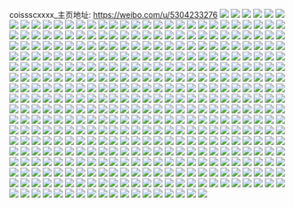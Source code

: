 coissscxxxx_主页地址: https://weibo.com/u/5304233276 
![](https://wx4.sinaimg.cn/mw2000/005MY1nCly1h7q35edc33j30u016aamq.jpg) 
![](https://wx4.sinaimg.cn/mw2000/005MY1nCly1h7q35dt0trj30u019110b.jpg) 
![](https://wx4.sinaimg.cn/mw2000/005MY1nCly1h7q35d5p8fj30u0191153.jpg) 
![](https://wx4.sinaimg.cn/mw2000/005MY1nCly1h7q35tm1uuj30u019tk2t.jpg) 
![](https://wx4.sinaimg.cn/mw2000/005MY1nCly1h7q35cneigj30u0191ag2.jpg) 
![](https://wx4.sinaimg.cn/mw2000/005MY1nCly1h7q35f3lw1j30u0191n8n.jpg) 
![](https://wx4.sinaimg.cn/mw2000/005MY1nCly1h7q38zdvjnj31900u0apw.jpg) 
![](https://wx4.sinaimg.cn/mw2000/005MY1nCly1h7q35fns7lj30u0190gz9.jpg) 
![](https://wx4.sinaimg.cn/mw2000/005MY1nCly1h7e1m4gfxtj30u01dujv8.jpg) 
![](https://wx4.sinaimg.cn/mw2000/005MY1nCly1h79ud3h0gpj30u00u0tfa.jpg) 
![](https://wx4.sinaimg.cn/mw2000/005MY1nCly1h6rc6mkpl4j30u0140gqe.jpg) 
![](https://wx4.sinaimg.cn/mw2000/005MY1nCly1h6rc6mx8gtj30u0140jw1.jpg) 
![](https://wx4.sinaimg.cn/mw2000/005MY1nCly1h5x7vqb18cj30m208swev.jpg) 
![](https://wx4.sinaimg.cn/mw2000/005MY1nCly1h5x7vqfh9gj30gx0a0749.jpg) 
![](https://wx4.sinaimg.cn/mw2000/005MY1nCly1h5jaqus70ej30uo0u0102.jpg) 
![](https://wx4.sinaimg.cn/mw2000/005MY1nCly1h4dqmluye1j30u0140wna.jpg) 
![](https://wx4.sinaimg.cn/mw2000/005MY1nCly1h4dqmmmqlkj30u014047w.jpg) 
![](https://wx4.sinaimg.cn/mw2000/005MY1nCly1h4dqmn48xdj30u01590xe.jpg) 
![](https://wx4.sinaimg.cn/mw2000/005MY1nCly1h4dqmnt30yj30u0140gus.jpg) 
![](https://wx4.sinaimg.cn/mw2000/005MY1nCly1h4dqmohk1yj30u0140qbc.jpg) 
![](https://wx4.sinaimg.cn/mw2000/005MY1nCly1h45owduu75j3340700u17.jpg) 
![](https://wx4.sinaimg.cn/mw2000/005MY1nCly1h39cn1j01bj30u00u0759.jpg) 
![](https://wx4.sinaimg.cn/mw2000/005MY1nCly1h30ubm954lj30u00qh74l.jpg) 
![](https://wx4.sinaimg.cn/mw2000/005MY1nCly1h30ubmsf0oj30ny0b6jsq.jpg) 
![](https://wx4.sinaimg.cn/mw2000/005MY1nCly1h2vf1e2xlqj30u00u0ahz.jpg) 
![](https://wx4.sinaimg.cn/mw2000/005MY1nCly1h2vf1cv9caj30u00u010j.jpg) 
![](https://wx4.sinaimg.cn/mw2000/005MY1nCly1h2vf1dgqr0j30u019bn8p.jpg) 
![](https://wx4.sinaimg.cn/mw2000/005MY1nCly1h2vf1eqxttj30u00u0gso.jpg) 
![](https://wx4.sinaimg.cn/mw2000/005MY1nCly1h2vf1fbkw4j30u00u0782.jpg) 
![](https://wx4.sinaimg.cn/mw2000/005MY1nCly1h2vf1gbovsj31400u0adp.jpg) 
![](https://wx4.sinaimg.cn/mw2000/005MY1nCly1h278odm1x7j30u0140wjl.jpg) 
![](https://wx4.sinaimg.cn/mw2000/005MY1nCly1h278od2ffjj30u0140af3.jpg) 
![](https://wx4.sinaimg.cn/mw2000/005MY1nCly1h278oc4p7wj30u012tjwn.jpg) 
![](https://wx4.sinaimg.cn/mw2000/005MY1nCly1h278ocjo6vj30u014079m.jpg) 
![](https://wx4.sinaimg.cn/mw2000/005MY1nCly1h208tfekbqj30u01t0jue.jpg) 
![](https://wx4.sinaimg.cn/mw2000/005MY1nCly1h1oppejceyj30u0140wko.jpg) 
![](https://wx4.sinaimg.cn/mw2000/005MY1nCly1h1oppf8fwoj30u0140dn1.jpg) 
![](https://wx4.sinaimg.cn/mw2000/005MY1nCly1h1opq0okbcj30u014044j.jpg) 
![](https://wx4.sinaimg.cn/mw2000/005MY1nCly1h1opscprqqj30u00u0jwb.jpg) 
![](https://wx4.sinaimg.cn/mw2000/005MY1nCly1h1opqyebghj30u0140wkq.jpg) 
![](https://wx4.sinaimg.cn/mw2000/005MY1nCly1h1oppfvsn1j30u00u0aer.jpg) 
![](https://wx4.sinaimg.cn/mw2000/005MY1nCly1h0yywkmxzmj30u00u0wg3.jpg) 
![](https://wx4.sinaimg.cn/mw2000/005MY1nCly1h0yywkajvmj30u00u0gnr.jpg) 
![](https://wx4.sinaimg.cn/mw2000/005MY1nCly1gzvyz66y4nj30u013yjxc.jpg) 
![](https://wx4.sinaimg.cn/mw2000/005MY1nCly1gzvyz830c6j30u00u0gs8.jpg) 
![](https://wx4.sinaimg.cn/mw2000/005MY1nCly1gzvyz6wcn4j30u013yafu.jpg) 
![](https://wx4.sinaimg.cn/mw2000/005MY1nCly1gzvyz7jaakj30u00u07aj.jpg) 
![](https://wx4.sinaimg.cn/mw2000/005MY1nCly1gxzlicfrbnj31sc2dse82.jpg) 
![](https://wx4.sinaimg.cn/mw2000/005MY1nCly1gxzli5sowtj32bc2bc7wj.jpg) 
![](https://wx4.sinaimg.cn/mw2000/005MY1nCly1gxzli6uqgpj32bc2bcx6p.jpg) 
![](https://wx4.sinaimg.cn/mw2000/005MY1nCly1gxzlig5cxoj31sc2dsnpd.jpg) 
![](https://wx4.sinaimg.cn/mw2000/005MY1nCly1gxzli9h9mnj31o21o2qv5.jpg) 
![](https://wx4.sinaimg.cn/mw2000/005MY1nCly1gxzli41d23j32bc2bc7wh.jpg) 
![](https://wx4.sinaimg.cn/mw2000/005MY1nCly1gxzlidkjxej316o1kw7wh.jpg) 
![](https://wx4.sinaimg.cn/mw2000/005MY1nCly1gxzli7tt3xj31402827wh.jpg) 
![](https://wx4.sinaimg.cn/mw2000/005MY1nCly1gxzlidv1ekj30u00u0ad4.jpg) 
![](https://wx4.sinaimg.cn/mw2000/005MY1nCly1gxqie84lz5j30u01o1n9p.jpg) 
![](https://wx4.sinaimg.cn/mw2000/005MY1nCly1gxqie9dmd0j30u01o14b6.jpg) 
![](https://wx4.sinaimg.cn/mw2000/005MY1nCly1gxqie6nbsaj30u01o1wq5.jpg) 
![](https://wx4.sinaimg.cn/mw2000/005MY1nCly1gxqie4e5dsj30u01o14bp.jpg) 
![](https://wx4.sinaimg.cn/mw2000/005MY1nCly1gxqie65nqpj30u0190qer.jpg) 
![](https://wx4.sinaimg.cn/mw2000/005MY1nCly1gxqie7k30kj30u00u0gpv.jpg) 
![](https://wx4.sinaimg.cn/mw2000/005MY1nCly1gxqie5if1nj30u00u0n4t.jpg) 
![](https://wx4.sinaimg.cn/mw2000/005MY1nCly1gxqie4zi0gj30u01407cw.jpg) 
![](https://wx4.sinaimg.cn/mw2000/005MY1nCly1gxqiea00j5j30u00u0wky.jpg) 
![](https://wx4.sinaimg.cn/mw2000/005MY1nCly1gxdhhxlbzoj30u00u0thn.jpg) 
![](https://wx4.sinaimg.cn/mw2000/005MY1nCly1gxdhhyw9x2j30u00u0n68.jpg) 
![](https://wx4.sinaimg.cn/mw2000/005MY1nCly1gxdhhwzbhuj30u00u0gst.jpg) 
![](https://wx4.sinaimg.cn/mw2000/005MY1nCly1gxa43q4j9cj30u00q6tam.jpg) 
![](https://wx4.sinaimg.cn/mw2000/005MY1nCly1gxa43pkeymj30u00u0dhs.jpg) 
![](https://wx4.sinaimg.cn/mw2000/005MY1nCly1gxa43s80dmj30u00u0why.jpg) 
![](https://wx4.sinaimg.cn/mw2000/005MY1nCly1gxa43t78h2j30u00u0wmg.jpg) 
![](https://wx4.sinaimg.cn/mw2000/005MY1nCly1gxa43wrnv6j30u014046g.jpg) 
![](https://wx4.sinaimg.cn/mw2000/005MY1nCly1gxa43tflu0j30wt0h1774.jpg) 
![](https://wx4.sinaimg.cn/mw2000/005MY1nCly1gxa43qm16cj30u00u0dku.jpg) 
![](https://wx4.sinaimg.cn/mw2000/005MY1nCly1gxa43qy8foj30u00u0q65.jpg) 
![](https://wx4.sinaimg.cn/mw2000/005MY1nCly1gxa43rnj61j30u00u0tjz.jpg) 
![](https://wx4.sinaimg.cn/mw2000/005MY1nCly1gwyr66xhj8j30u00u0tg6.jpg) 
![](https://wx4.sinaimg.cn/mw2000/005MY1nCly1gwyr68t8a3j30u00u0qb5.jpg) 
![](https://wx4.sinaimg.cn/mw2000/005MY1nCly1gwyr687ttaj30u00u0do0.jpg) 
![](https://wx4.sinaimg.cn/mw2000/005MY1nCly1gwyr67pnv6j30u00u07em.jpg) 
![](https://wx4.sinaimg.cn/mw2000/005MY1nCly1gwv7l5g9twj30u00u0wid.jpg) 
![](https://wx4.sinaimg.cn/mw2000/005MY1nCly1gwv7l75yrkj30u00u0wmq.jpg) 
![](https://wx4.sinaimg.cn/mw2000/005MY1nCly1gwv7l6jxkcj30u00u0gro.jpg) 
![](https://wx4.sinaimg.cn/mw2000/005MY1nCly1gwv7l2i29pj31400u0qam.jpg) 
![](https://wx4.sinaimg.cn/mw2000/005MY1nCly1gwv7l7uk5yj30u00u0agp.jpg) 
![](https://wx4.sinaimg.cn/mw2000/005MY1nCly1gwv7l3r372j31400u0k0e.jpg) 
![](https://wx4.sinaimg.cn/mw2000/005MY1nCly1gwv7l5yyz4j30u00u0n02.jpg) 
![](https://wx4.sinaimg.cn/mw2000/005MY1nCly1gwv7l8v59bj30u00u0acq.jpg) 
![](https://wx4.sinaimg.cn/mw2000/005MY1nCly1gwv7l4i7ibj30u00u0n0j.jpg) 
![](https://wx4.sinaimg.cn/mw2000/005MY1nCly1gwdraumy0dj30u00u0450.jpg) 
![](https://wx4.sinaimg.cn/mw2000/005MY1nCly1gwdraszhngj30qo0qogp6.jpg) 
![](https://wx4.sinaimg.cn/mw2000/005MY1nCly1gwdravcbtkj31400u0n3q.jpg) 
![](https://wx4.sinaimg.cn/mw2000/005MY1nCly1gwdratw6taj30u00u045a.jpg) 
![](https://wx4.sinaimg.cn/mw2000/005MY1nCly1gw9bbhq5iij31400u044y.jpg) 
![](https://wx4.sinaimg.cn/mw2000/005MY1nCly1gw9bbg1e9yj31400u0gvh.jpg) 
![](https://wx4.sinaimg.cn/mw2000/005MY1nCly1gw9bbh04pwj31400u07ay.jpg) 
![](https://wx4.sinaimg.cn/mw2000/005MY1nCly1gw9bf5nps9j31400u0tf9.jpg) 
![](https://wx4.sinaimg.cn/mw2000/005MY1nCly1gw9bbjrag8j30zk0nown6.jpg) 
![](https://wx4.sinaimg.cn/mw2000/005MY1nCly1gw9bf4qbdaj31400u0gql.jpg) 
![](https://wx4.sinaimg.cn/mw2000/005MY1nCly1gw9bnsofr2j31400u07b4.jpg) 
![](https://wx4.sinaimg.cn/mw2000/005MY1nCly1gw9bds0dpsj30u00u045m.jpg) 
![](https://wx4.sinaimg.cn/mw2000/005MY1nCly1gw9bbghsgij31400u00xp.jpg) 
![](https://wx4.sinaimg.cn/mw2000/005MY1nCly1gvzbxajpsoj30u00dj0tt.jpg) 
![](https://wx4.sinaimg.cn/mw2000/005MY1nCly1gvwh38gv57j30u00q0wf7.jpg) 
![](https://wx4.sinaimg.cn/mw2000/005MY1nCly1gvqfqquriij60u00u0gro02.jpg) 
![](https://wx4.sinaimg.cn/mw2000/005MY1nCly1gvqfqq4bh5j61400u0afg02.jpg) 
![](https://wx4.sinaimg.cn/mw2000/005MY1nCly1gvqfq9iyn5j60u00u043c02.jpg) 
![](https://wx4.sinaimg.cn/mw2000/005MY1nCly1gvqfqrjskdj60u00u0n3q02.jpg) 
![](https://wx4.sinaimg.cn/mw2000/005MY1nCly1gvf7yi75czj60u00u0al502.jpg) 
![](https://wx4.sinaimg.cn/mw2000/005MY1nCly1gvf7yeysqjj60u01o1aq302.jpg) 
![](https://wx4.sinaimg.cn/mw2000/005MY1nCly1gvf7yg3zsfj30u00u0qao.jpg) 
![](https://wx4.sinaimg.cn/mw2000/005MY1nCly1gvf7zpigrxj60u01407c302.jpg) 
![](https://wx4.sinaimg.cn/mw2000/005MY1nCly1gvf7zo00qyj30u0140tgt.jpg) 
![](https://wx4.sinaimg.cn/mw2000/005MY1nCly1gvf81dwwgij60u00u0dmf02.jpg) 
![](https://wx4.sinaimg.cn/mw2000/005MY1nCly1gvblfx9ov6j60s30mg3z702.jpg) 
![](https://wx4.sinaimg.cn/mw2000/005MY1nCly1gv5xxm8y0tj60u00u0gs202.jpg) 
![](https://wx4.sinaimg.cn/mw2000/005MY1nCly1gv5xxlhxvij61400u0qdu02.jpg) 
![](https://wx4.sinaimg.cn/mw2000/005MY1nCly1gv5xxlu47ej60u00u043o02.jpg) 
![](https://wx4.sinaimg.cn/mw2000/005MY1nCly1gv5xxowc1zj60u01o1dqb02.jpg) 
![](https://wx4.sinaimg.cn/mw2000/005MY1nCly1gv5xxqbtdzj30u00u0jva.jpg) 
![](https://wx4.sinaimg.cn/mw2000/005MY1nCly1gv5xxn45lgj30u01o0aow.jpg) 
![](https://wx4.sinaimg.cn/mw2000/005MY1nCly1gv5xxrrwafj60u00u042u02.jpg) 
![](https://wx4.sinaimg.cn/mw2000/005MY1nCly1gv5xxr1sdaj60u00u0jum02.jpg) 
![](https://wx4.sinaimg.cn/mw2000/005MY1nCly1gv5y0npbfwj60v00u00zh02.jpg) 
![](https://wx4.sinaimg.cn/mw2000/005MY1nCly1guu27p2yndj60u00u0thd02.jpg) 
![](https://wx4.sinaimg.cn/mw2000/005MY1nCly1guu27r7j6bj60u00u0dh502.jpg) 
![](https://wx4.sinaimg.cn/mw2000/005MY1nCly1guu27nfliej60u00u0n1102.jpg) 
![](https://wx4.sinaimg.cn/mw2000/005MY1nCly1guu27q33jej60u00u0jul02.jpg) 
![](https://wx4.sinaimg.cn/mw2000/005MY1nCly1guu27pjsyfj60u0190gs302.jpg) 
![](https://wx4.sinaimg.cn/mw2000/005MY1nCly1guu2dtyrn8j60u00u0jxd02.jpg) 
![](https://wx4.sinaimg.cn/mw2000/005MY1nCly1guu27o3razj60u00u00x202.jpg) 
![](https://wx4.sinaimg.cn/mw2000/005MY1nCly1guu27okwbrj60u00u0dse02.jpg) 
![](https://wx4.sinaimg.cn/mw2000/005MY1nCly1guu27rwi77j60u00u044302.jpg) 
![](https://wx4.sinaimg.cn/mw2000/005MY1nCly1gsaww3dg5xj30u00u044i.jpg) 
![](https://wx4.sinaimg.cn/mw2000/005MY1nCly1gsaww5hf3nj30u00u0ae0.jpg) 
![](https://wx4.sinaimg.cn/mw2000/005MY1nCly1gs2f0c5j31j30u00u0tc3.jpg) 
![](https://wx4.sinaimg.cn/mw2000/005MY1nCly1gs2f0b18ufj30u00u0462.jpg) 
![](https://wx4.sinaimg.cn/mw2000/005MY1nCly1gs2f0d6da8j30u00u0jut.jpg) 
![](https://wx4.sinaimg.cn/mw2000/005MY1nCly1gs2f1innnrj30u00u0456.jpg) 
![](https://wx4.sinaimg.cn/mw2000/005MY1nCly1gs2f0fj1shj30u00u045t.jpg) 
![](https://wx4.sinaimg.cn/mw2000/005MY1nCly1gs2f0eh2eej30u00u0dnc.jpg) 
![](https://wx4.sinaimg.cn/mw2000/005MY1nCly1gs2f09s0mlj30u00u0mzw.jpg) 
![](https://wx4.sinaimg.cn/mw2000/005MY1nCly1gs2f1kpkfvj30u00u0k0p.jpg) 
![](https://wx4.sinaimg.cn/mw2000/005MY1nCly1gs2f1jfdb1j30u00u0ad2.jpg) 
![](https://wx4.sinaimg.cn/mw2000/005MY1nCly1grqz313b9wj30k00qowg3.jpg) 
![](https://wx4.sinaimg.cn/mw2000/005MY1nCly1grqz31no49j30qo0k0gno.jpg) 
![](https://wx4.sinaimg.cn/mw2000/005MY1nCly1grqz324f9jj30qo0k0jsk.jpg) 
![](https://wx4.sinaimg.cn/mw2000/005MY1nCly1grqz32nkd8j30qo0k0tas.jpg) 
![](https://wx4.sinaimg.cn/mw2000/005MY1nCly1grqz335s15j30qy0u0whx.jpg) 
![](https://wx4.sinaimg.cn/mw2000/005MY1nCly1grqz33smlgj318y0u0h0n.jpg) 
![](https://wx4.sinaimg.cn/mw2000/005MY1nCly1grqz34cwi3j30k00qo40b.jpg) 
![](https://wx4.sinaimg.cn/mw2000/005MY1nCly1grqz353hkej31400u011r.jpg) 
![](https://wx4.sinaimg.cn/mw2000/005MY1nCly1grqz368dblj31hc0py7a2.jpg) 
![](https://wx4.sinaimg.cn/mw2000/005MY1nCly1grou53lcncj30u00u01kx.jpg) 
![](https://wx4.sinaimg.cn/mw2000/005MY1nCly1grou54nej1j30u00u0qlk.jpg) 
![](https://wx4.sinaimg.cn/mw2000/005MY1nCly1grou577p86j30u00u0axf.jpg) 
![](https://wx4.sinaimg.cn/mw2000/005MY1nCly1grou5920yuj30u00u0e59.jpg) 
![](https://wx4.sinaimg.cn/mw2000/005MY1nCly1grou5ao3l1j30u00u01kx.jpg) 
![](https://wx4.sinaimg.cn/mw2000/005MY1nCly1grou5cvripj30u00u01kx.jpg) 
![](https://wx4.sinaimg.cn/mw2000/005MY1nCly1grj9k5tnxyj30u00u0461.jpg) 
![](https://wx4.sinaimg.cn/mw2000/005MY1nCly1grj9k72qbrj30u0140dlz.jpg) 
![](https://wx4.sinaimg.cn/mw2000/005MY1nCly1grj9k6gooaj30u00u0jyi.jpg) 
![](https://wx4.sinaimg.cn/mw2000/005MY1nCly1grj9k8rdk7j30u00u0dla.jpg) 
![](https://wx4.sinaimg.cn/mw2000/005MY1nCly1grj9k96yi4j30u00u0whr.jpg) 
![](https://wx4.sinaimg.cn/mw2000/005MY1nCly1grj9k7nycmj30u00u0q7g.jpg) 
![](https://wx4.sinaimg.cn/mw2000/005MY1nCly1grj9k8504uj30u00u0q7a.jpg) 
![](https://wx4.sinaimg.cn/mw2000/005MY1nCly1grj9kagvmmj30u00u0q61.jpg) 
![](https://wx4.sinaimg.cn/mw2000/005MY1nCly1grj9k54kz4j30u00u0aca.jpg) 
![](https://wx4.sinaimg.cn/mw2000/005MY1nCly1grj9ka0oy1j30u00u0q7r.jpg) 
![](https://wx4.sinaimg.cn/mw2000/005MY1nCly1grj9k9hhvrj30u00u076v.jpg) 
![](https://wx4.sinaimg.cn/mw2000/005MY1nCly1grj9kjx3j8j30u00u00vf.jpg) 
![](https://wx4.sinaimg.cn/mw2000/005MY1nCly1gr8wconjp3j30u00u07wh.jpg) 
![](https://wx4.sinaimg.cn/mw2000/005MY1nCly1gqzklq5o0oj30pk0cbgn2.jpg) 
![](https://wx4.sinaimg.cn/mw2000/005MY1nCly1gqzklqsu5vj30u00u0atc.jpg) 
![](https://wx4.sinaimg.cn/mw2000/005MY1nCly1gqvrm7uhaqj30u00u01kx.jpg) 
![](https://wx4.sinaimg.cn/mw2000/005MY1nCly1gqvrm8doi6j30u00u0qbb.jpg) 
![](https://wx4.sinaimg.cn/mw2000/005MY1nCly1gqvrm935c6j30u00u01ih.jpg) 
![](https://wx4.sinaimg.cn/mw2000/005MY1nCly1gqkpgtg9ksj30u00u04ja.jpg) 
![](https://wx4.sinaimg.cn/mw2000/005MY1nCly1gqkpgvcu4lj30u00u04qp.jpg) 
![](https://wx4.sinaimg.cn/mw2000/005MY1nCly1gpiikt4wj9j30tu0e0wf4.jpg) 
![](https://wx4.sinaimg.cn/mw2000/005MY1nCly1gpaga04eb8j30ff0fft90.jpg) 
![](https://wx4.sinaimg.cn/mw2000/005MY1nCly1goytkobnv1j30u00ggjsj.jpg) 
![](https://wx4.sinaimg.cn/mw2000/005MY1nCly1goytkpmiu4j30u00u0k3d.jpg) 
![](https://wx4.sinaimg.cn/mw2000/005MY1nCly1goytkqnycqj30u00u0jxz.jpg) 
![](https://wx4.sinaimg.cn/mw2000/005MY1nCly1goytkrhaozj30u0140ar8.jpg) 
![](https://wx4.sinaimg.cn/mw2000/005MY1nCly1goytks202nj30u00u3drn.jpg) 
![](https://wx4.sinaimg.cn/mw2000/005MY1nCly1goytkt0ut6j30u0140tml.jpg) 
![](https://wx4.sinaimg.cn/mw2000/005MY1nCly1goytktuyxoj30u00u0k3y.jpg) 
![](https://wx4.sinaimg.cn/mw2000/005MY1nCly1goytkuf3pkj30u00u0qjr.jpg) 
![](https://wx4.sinaimg.cn/mw2000/005MY1nCly1goytkuxgnbj30tz0gqgmi.jpg) 
![](https://wx4.sinaimg.cn/mw2000/005MY1nCly1gooaghcprrj30u00u0aqn.jpg) 
![](https://wx4.sinaimg.cn/mw2000/005MY1nCly1gooaghtficj30u014o3za.jpg) 
![](https://wx4.sinaimg.cn/mw2000/005MY1nCly1gooagiamlbj30u00tzjx1.jpg) 
![](https://wx4.sinaimg.cn/mw2000/005MY1nCly1gooagj7wkdj30u00u0npd.jpg) 
![](https://wx4.sinaimg.cn/mw2000/005MY1nCly1gooagjr4iqj31hc0u0jvz.jpg) 
![](https://wx4.sinaimg.cn/mw2000/005MY1nCly1gooagkcv8aj30u00u0k7a.jpg) 
![](https://wx4.sinaimg.cn/mw2000/005MY1nCly1gooagky8kwj30tz0tztdj.jpg) 
![](https://wx4.sinaimg.cn/mw2000/005MY1nCly1gooaglg8asj30u01hc0z5.jpg) 
![](https://wx4.sinaimg.cn/mw2000/005MY1nCly1gooagm115dj30tz0tzae0.jpg) 
![](https://wx4.sinaimg.cn/mw2000/005MY1nCly1gomz8mp6nsj30tz1ingol.jpg) 
![](https://wx4.sinaimg.cn/mw2000/005MY1nCgy1gojw55415aj30u0140wkr.jpg) 
![](https://wx4.sinaimg.cn/mw2000/005MY1nCgy1gojw56444dj30u0140dns.jpg) 
![](https://wx4.sinaimg.cn/mw2000/005MY1nCgy1gojw56t8g6j31400u0adq.jpg) 
![](https://wx4.sinaimg.cn/mw2000/005MY1nCgy1gojw57yzlaj30u013zdlp.jpg) 
![](https://wx4.sinaimg.cn/mw2000/005MY1nCgy1gojw5cbpz5j30u00u07d0.jpg) 
![](https://wx4.sinaimg.cn/mw2000/005MY1nCgy1gokaz3jnj1j30u00u04oi.jpg) 
![](https://wx4.sinaimg.cn/mw2000/005MY1nCly1goe17a4kqtj30u00u0tkh.jpg) 
![](https://wx4.sinaimg.cn/mw2000/005MY1nCly1goe17asyvsj30u00u0agn.jpg) 
![](https://wx4.sinaimg.cn/mw2000/005MY1nCly1goe17bm6eij30u00u07og.jpg) 
![](https://wx4.sinaimg.cn/mw2000/005MY1nCly1go6x994m18j30l21cw43p.jpg) 
![](https://wx4.sinaimg.cn/mw2000/005MY1nCly1go5rti48rdj30u00u07wh.jpg) 
![](https://wx4.sinaimg.cn/mw2000/005MY1nCly1go5rtimy05j30u00u078g.jpg) 
![](https://wx4.sinaimg.cn/mw2000/005MY1nCly1go5rtjlquwj30u00u0b29.jpg) 
![](https://wx4.sinaimg.cn/mw2000/005MY1nCly1go5rtk8owqj30u00u0hcr.jpg) 
![](https://wx4.sinaimg.cn/mw2000/005MY1nCly1go5rtl8hpej30u00u0npd.jpg) 
![](https://wx4.sinaimg.cn/mw2000/005MY1nCly1go5rtm6qsoj30u00u0hal.jpg) 
![](https://wx4.sinaimg.cn/mw2000/005MY1nCly1go5rto1pp3j30u00u0npe.jpg) 
![](https://wx4.sinaimg.cn/mw2000/005MY1nCly1go5rtol7qmj30u0116td4.jpg) 
![](https://wx4.sinaimg.cn/mw2000/005MY1nCly1go5rtp8fjbj30u00u01g3.jpg) 
![](https://wx4.sinaimg.cn/mw2000/005MY1nCly1gmurm4mglwj31uo0u04pn.jpg) 
![](https://wx4.sinaimg.cn/mw2000/005MY1nCly1gmurm689rmj31uo0u07td.jpg) 
![](https://wx4.sinaimg.cn/mw2000/005MY1nCly1gmpxcean21j30wx0u04qq.jpg) 
![](https://wx4.sinaimg.cn/mw2000/005MY1nCly1gmpxcrlr3cj30u01407wo.jpg) 
![](https://wx4.sinaimg.cn/mw2000/005MY1nCly1gmpxdefuj1j30u01404qu.jpg) 
![](https://wx4.sinaimg.cn/mw2000/005MY1nCly1gmpxdpkhkqj30u00u0kjq.jpg) 
![](https://wx4.sinaimg.cn/mw2000/005MY1nCly1gmpxeb679ej30u0140hdu.jpg) 
![](https://wx4.sinaimg.cn/mw2000/005MY1nCly1gmpxeetwhbj31400u0u0y.jpg) 
![](https://wx4.sinaimg.cn/mw2000/005MY1nCly1gmpxejvyu7j30u0140e82.jpg) 
![](https://wx4.sinaimg.cn/mw2000/005MY1nCly1gmpxert7q6j30u01404qw.jpg) 
![](https://wx4.sinaimg.cn/mw2000/005MY1nCly1gmpxexnibbj31400u0e83.jpg) 
![](https://wx4.sinaimg.cn/mw2000/005MY1nCly1gm6b7de9rbj30u01401kx.jpg) 
![](https://wx4.sinaimg.cn/mw2000/005MY1nCly1gm6b7hlva2j30u01401kx.jpg) 
![](https://wx4.sinaimg.cn/mw2000/005MY1nCly1gm6b7ishm8j30u0140x62.jpg) 
![](https://wx4.sinaimg.cn/mw2000/005MY1nCly1glzd2gdjj3j30u00u0e0o.jpg) 
![](https://wx4.sinaimg.cn/mw2000/005MY1nCly1glzd2et992j30u01hcagd.jpg) 
![](https://wx4.sinaimg.cn/mw2000/005MY1nCly1glzd2dehevj30u00u0at2.jpg) 
![](https://wx4.sinaimg.cn/mw2000/005MY1nCly1glzd30fctij30u00u04jn.jpg) 
![](https://wx4.sinaimg.cn/mw2000/005MY1nCly1glwrkk6zduj30u00u04q1.jpg) 
![](https://wx4.sinaimg.cn/mw2000/005MY1nCly1glwrkldu8lj30u00u0gvj.jpg) 
![](https://wx4.sinaimg.cn/mw2000/005MY1nCly1glwrkm36p4j30u00u07sr.jpg) 
![](https://wx4.sinaimg.cn/mw2000/005MY1nCly1glqtwov5bzg308c08cwfp.jpg) 
![](https://wx4.sinaimg.cn/mw2000/005MY1nCly1gld16uaop0j30u0140wle.jpg) 
![](https://wx4.sinaimg.cn/mw2000/005MY1nCly1gld16v1dcxj30u00u07vh.jpg) 
![](https://wx4.sinaimg.cn/mw2000/005MY1nCly1gld16vs3xsj30u0140h0q.jpg) 
![](https://wx4.sinaimg.cn/mw2000/005MY1nCly1gkekgynsm1j31400u0agm.jpg) 
![](https://wx4.sinaimg.cn/mw2000/005MY1nCly1gkekgz9u41j30u00u0432.jpg) 
![](https://wx4.sinaimg.cn/mw2000/005MY1nCly1gkekh03jxsj31400u0myn.jpg) 
![](https://wx4.sinaimg.cn/mw2000/005MY1nCly1gkcdhalbzjj30u05o17wp.jpg) 
![](https://wx4.sinaimg.cn/mw2000/005MY1nCly1gkcdhf6jhfj30u05k81l5.jpg) 
![](https://wx4.sinaimg.cn/mw2000/005MY1nCly1gkcdhk8q86j30u05u9x6v.jpg) 
![](https://wx4.sinaimg.cn/mw2000/005MY1nCly1gkcdhq54jaj30u07ibnpl.jpg) 
![](https://wx4.sinaimg.cn/mw2000/005MY1nCly1gkcdhrb6lwj30u00u0np8.jpg) 
![](https://wx4.sinaimg.cn/mw2000/005MY1nCly1gkcdhvdff8j30u05a7u12.jpg) 
![](https://wx4.sinaimg.cn/mw2000/005MY1nCly1ginqrsvlnxj30u00u0wu7.jpg) 
![](https://wx4.sinaimg.cn/mw2000/005MY1nCly1ginqrtik61j30u0140qc4.jpg) 
![](https://wx4.sinaimg.cn/mw2000/005MY1nCly1ginqru2mqwj30u00u0795.jpg) 
![](https://wx4.sinaimg.cn/mw2000/005MY1nCly1ginqruowpcj30u00u0awa.jpg) 
![](https://wx4.sinaimg.cn/mw2000/005MY1nCly1ginqrvq8toj30u00u01kx.jpg) 
![](https://wx4.sinaimg.cn/mw2000/005MY1nCly1ginqrwlscsj30u00u0agf.jpg) 
![](https://wx4.sinaimg.cn/mw2000/005MY1nCly1ginqrxbcvbj30u00u0khn.jpg) 
![](https://wx4.sinaimg.cn/mw2000/005MY1nCly1ginqry7v5ij30u00u07df.jpg) 
![](https://wx4.sinaimg.cn/mw2000/005MY1nCly1ginqs0f3mtj30u00u0e7q.jpg) 
![](https://wx4.sinaimg.cn/mw2000/005MY1nCly1ginqs10vcyj30u00u0duc.jpg) 
![](https://wx4.sinaimg.cn/mw2000/005MY1nCly1ginqs1ntboj31400u0dpw.jpg) 
![](https://wx4.sinaimg.cn/mw2000/005MY1nCly1ginqs2ayz9j30u00u0n09.jpg) 
![](https://wx4.sinaimg.cn/mw2000/005MY1nCly1gilim8sk20j30u00u0dhn.jpg) 
![](https://wx4.sinaimg.cn/mw2000/005MY1nCly1gije7vtv62j30u00u0kjl.jpg) 
![](https://wx4.sinaimg.cn/mw2000/005MY1nCly1gije7x4n38j30u00u0npd.jpg) 
![](https://wx4.sinaimg.cn/mw2000/005MY1nCly1gije7ziagrj30u00u07wh.jpg) 
![](https://wx4.sinaimg.cn/mw2000/005MY1nCly1gije82jzkvj30u00u0u0x.jpg) 
![](https://wx4.sinaimg.cn/mw2000/005MY1nCly1gii6m6fel5j30u03c4e84.jpg) 
![](https://wx4.sinaimg.cn/mw2000/005MY1nCly1gii6m72hm5j30k01o2ag1.jpg) 
![](https://wx4.sinaimg.cn/mw2000/005MY1nCly1gii6m7p35pj30k01he0yt.jpg) 
![](https://wx4.sinaimg.cn/mw2000/005MY1nCly1gii6m89r99j30k01he44k.jpg) 
![](https://wx4.sinaimg.cn/mw2000/005MY1nCly1gii6mb8qlwj30u034n4qs.jpg) 
![](https://wx4.sinaimg.cn/mw2000/005MY1nCly1gii6mbwhytj30k01o2q57.jpg) 
![](https://wx4.sinaimg.cn/mw2000/005MY1nCly1gig6ftt8onj31900u0kby.jpg) 
![](https://wx4.sinaimg.cn/mw2000/005MY1nCly1gig6fuxalhj30u01hcwry.jpg) 
![](https://wx4.sinaimg.cn/mw2000/005MY1nCly1gig6fvx7cyj30u00u0tsh.jpg) 
![](https://wx4.sinaimg.cn/mw2000/005MY1nCly1gig6fwqe3dj30u00u07ne.jpg) 
![](https://wx4.sinaimg.cn/mw2000/005MY1nCly1gig6fxdligj30u00u0amr.jpg) 
![](https://wx4.sinaimg.cn/mw2000/005MY1nCly1gig6fy59g4j30u00wah81.jpg) 
![](https://wx4.sinaimg.cn/mw2000/005MY1nCly1ghxu5uss3qj30tn0f83zq.jpg) 
![](https://wx4.sinaimg.cn/mw2000/005MY1nCly1ghiuhvpleyj30u00u07w9.jpg) 
![](https://wx4.sinaimg.cn/mw2000/005MY1nCly1ggcgciwb4sj30n00k7ab8.jpg) 
![](https://wx4.sinaimg.cn/mw2000/005MY1nCly1gg8f6oc305j30u00u0nc6.jpg) 
![](https://wx4.sinaimg.cn/mw2000/005MY1nCly1gg3royqdgbj30u00u0kjn.jpg) 
![](https://wx4.sinaimg.cn/mw2000/005MY1nCly1gg3rp4mqi2j30u00u01l1.jpg) 
![](https://wx4.sinaimg.cn/mw2000/005MY1nCly1gg3rpabbp5j30u00u0e84.jpg) 
![](https://wx4.sinaimg.cn/mw2000/005MY1nCly1gg3rpb9tx0j30tz0cgq5a.jpg) 
![](https://wx4.sinaimg.cn/mw2000/005MY1nCly1gflyxlngugj30u00u0x6p.jpg) 
![](https://wx4.sinaimg.cn/mw2000/005MY1nCly1gflyxm9pccj30u00u079p.jpg) 
![](https://wx4.sinaimg.cn/mw2000/005MY1nCly1gflyxnp8wlj30u00u0x6p.jpg) 
![](https://wx4.sinaimg.cn/mw2000/005MY1nCly1gflyxo1smcj30u00u0dju.jpg) 
![](https://wx4.sinaimg.cn/mw2000/005MY1nCly1gflyxpb523j30u00u07wi.jpg) 
![](https://wx4.sinaimg.cn/mw2000/005MY1nCly1gflyxpnmtnj30u00u041v.jpg) 
![](https://wx4.sinaimg.cn/mw2000/005MY1nCly1gfhtfv0o16j30j60dkmy6.jpg) 
![](https://wx4.sinaimg.cn/mw2000/005MY1nCly1ged25tezmpj301z024jr6.jpg) 
![](https://wx4.sinaimg.cn/mw2000/005MY1nCly1geb4oovyegj30u00u0hdu.jpg) 
![](https://wx4.sinaimg.cn/mw2000/005MY1nCly1geb4orb21qj30u0140kjl.jpg) 
![](https://wx4.sinaimg.cn/mw2000/005MY1nCly1geb4oua2ogj30u00u04qq.jpg) 
![](https://wx4.sinaimg.cn/mw2000/005MY1nCly1geb4oxh1noj30u00u0kjm.jpg) 
![](https://wx4.sinaimg.cn/mw2000/005MY1nCly1geb4oyej6wj30tz0gywhc.jpg) 
![](https://wx4.sinaimg.cn/mw2000/005MY1nCly1geb4p2czrfj30u00u0npe.jpg) 
![](https://wx4.sinaimg.cn/mw2000/005MY1nCly1geb4p3l74lj30u00u07mk.jpg) 
![](https://wx4.sinaimg.cn/mw2000/005MY1nCly1geb4p9czddj30u00u0npg.jpg) 
![](https://wx4.sinaimg.cn/mw2000/005MY1nCly1geb4pc7srpj30u00u0x6p.jpg) 
![](https://wx4.sinaimg.cn/mw2000/005MY1nCly1ge43ngwkcnj30u00u0hdu.jpg) 
![](https://wx4.sinaimg.cn/mw2000/005MY1nCly1ge43nmfa80j30u00u0e85.jpg) 
![](https://wx4.sinaimg.cn/mw2000/005MY1nCly1gd32s9rdcxj30u00u0dhl.jpg) 
![](https://wx4.sinaimg.cn/mw2000/005MY1nCly1gcmz17z0vpj30u00u04qu.jpg) 
![](https://wx4.sinaimg.cn/mw2000/005MY1nCly1gbh6ujfvqoj30ik0hr79j.jpg) 
![](https://wx4.sinaimg.cn/mw2000/005MY1nCly1gb3e2vrnvlj30u0465npl.jpg) 
![](https://wx4.sinaimg.cn/mw2000/005MY1nCly1gb3j6bdxvzj30u02i3npg.jpg) 
![](https://wx4.sinaimg.cn/mw2000/005MY1nCly1gb3j6iqb0yj30u03c4kjq.jpg) 
![](https://wx4.sinaimg.cn/mw2000/005MY1nCly1gb3j6o7mr2j30u03c7kjn.jpg) 
![](https://wx4.sinaimg.cn/mw2000/005MY1nCly1gaxgogglhwj30u00u0e81.jpg) 
![](https://wx4.sinaimg.cn/mw2000/005MY1nCly1gaxgolybkdj30u00u0e81.jpg) 
![](https://wx4.sinaimg.cn/mw2000/005MY1nCly1gaxgoo8t47j30u00u07wh.jpg) 
![](https://wx4.sinaimg.cn/mw2000/005MY1nCly1gaxgoq1q8zj30u00u07uu.jpg) 
![](https://wx4.sinaimg.cn/mw2000/005MY1nCly1gaxgorrc83j30u00u07wh.jpg) 
![](https://wx4.sinaimg.cn/mw2000/005MY1nCly1gaxgotcjztj30u00u01kx.jpg) 
![](https://wx4.sinaimg.cn/mw2000/005MY1nCly1gaxgoveo9rj30u00u04qp.jpg) 
![](https://wx4.sinaimg.cn/mw2000/005MY1nCly1gaxgoxy93jj30u00u0hdt.jpg) 
![](https://wx4.sinaimg.cn/mw2000/005MY1nCly1gaxgp0mjdsj30u00u0e81.jpg) 
![](https://wx4.sinaimg.cn/mw2000/005MY1nCly1gakotla5scj30u01404er.jpg) 
![](https://wx4.sinaimg.cn/mw2000/005MY1nCly1gajnfu375nj30tq10yq4x.jpg) 
![](https://wx4.sinaimg.cn/mw2000/005MY1nCly1gajnfv2boqj30u00u0k9c.jpg) 
![](https://wx4.sinaimg.cn/mw2000/005MY1nCly1gage39yi8uj30u00u0dkp.jpg) 
![](https://wx4.sinaimg.cn/mw2000/005MY1nCly1gage3afjakj30u00u0abn.jpg) 
![](https://wx4.sinaimg.cn/mw2000/005MY1nCly1gage3ax55ej30k01fbdiv.jpg) 
![](https://wx4.sinaimg.cn/mw2000/005MY1nCly1gadlqfa9zaj30jg0netdv.jpg) 
![](https://wx4.sinaimg.cn/mw2000/005MY1nCly1gaaimi3acfj30m80m83yt.jpg) 
![](https://wx4.sinaimg.cn/mw2000/005MY1nCly1gaaimj3hgij30u00u0jv6.jpg) 
![](https://wx4.sinaimg.cn/mw2000/005MY1nCly1gaaimjtbyej30u00u0gpg.jpg) 
![](https://wx4.sinaimg.cn/mw2000/005MY1nCly1gaaiml6jpcj30u00u0dix.jpg) 
![](https://wx4.sinaimg.cn/mw2000/005MY1nCly1gaaimlr3pfj30u00u0wht.jpg) 
![](https://wx4.sinaimg.cn/mw2000/005MY1nCly1gaaimmqlnnj30u00u041g.jpg) 
![](https://wx4.sinaimg.cn/mw2000/005MY1nCly1ga9euwfvtkj31uo0u0mz6.jpg) 
![](https://wx4.sinaimg.cn/mw2000/005MY1nCly1ga85sxki3sj30u01hcjy4.jpg) 
![](https://wx4.sinaimg.cn/mw2000/005MY1nCly1ga85sylo7dj30u00u0qcg.jpg) 
![](https://wx4.sinaimg.cn/mw2000/005MY1nCly1ga85szhzzcj31400u079m.jpg) 
![](https://wx4.sinaimg.cn/mw2000/005MY1nCly1ga85t0q1u6j30u01hcdmw.jpg) 
![](https://wx4.sinaimg.cn/mw2000/005MY1nCly1ga3mrtovfej30u0140qd7.jpg) 
![](https://wx4.sinaimg.cn/mw2000/005MY1nCly1ga3mrubnl4j30u0140tm0.jpg) 
![](https://wx4.sinaimg.cn/mw2000/005MY1nCly1ga3mruy2f2j30u0140n90.jpg) 
![](https://wx4.sinaimg.cn/mw2000/005MY1nCly1ga3mrvvzu2j30u0140amd.jpg) 
![](https://wx4.sinaimg.cn/mw2000/005MY1nCly1ga3mrwfyrjj30u0140k3f.jpg) 
![](https://wx4.sinaimg.cn/mw2000/005MY1nCly1ga3mrx258kj30u0140aon.jpg) 
![](https://wx4.sinaimg.cn/mw2000/005MY1nCly1g9wmu5cpxpj30ak09o0sp.jpg) 
![](https://wx4.sinaimg.cn/mw2000/005MY1nCly1g9wmu64lhtj30u00u0ws2.jpg) 
![](https://wx4.sinaimg.cn/mw2000/005MY1nCly1g9plvn5q60j30u00u04qq.jpg) 
![](https://wx4.sinaimg.cn/mw2000/005MY1nCly1g9ao266ajhj31400u04nk.jpg) 
![](https://wx4.sinaimg.cn/mw2000/005MY1nCly1g9ao27hi20j30u00u0ahm.jpg) 
![](https://wx4.sinaimg.cn/mw2000/005MY1nCly1g9ao28k6zwj30u0140dlw.jpg) 
![](https://wx4.sinaimg.cn/mw2000/005MY1nCly1g9ao29kh5hj30u0140dl8.jpg) 
![](https://wx4.sinaimg.cn/mw2000/005MY1nCly1g905blnze6j30u00u0n27.jpg) 
![](https://wx4.sinaimg.cn/mw2000/005MY1nCly1g905bm7eadj30u00u0tdy.jpg) 
![](https://wx4.sinaimg.cn/mw2000/005MY1nCly1g905bnp4tgj30u00u0dkk.jpg) 
![](https://wx4.sinaimg.cn/mw2000/005MY1nCly1g905bpbwgsj30u00u01kn.jpg) 
![](https://wx4.sinaimg.cn/mw2000/005MY1nCly1g905bpo46nj30hs0hsdfw.jpg) 
![](https://wx4.sinaimg.cn/mw2000/005MY1nCly1g905bqkmb3j30u00u0x2w.jpg) 
![](https://wx4.sinaimg.cn/mw2000/005MY1nCly1g905brxltaj30u00u0wm1.jpg) 
![](https://wx4.sinaimg.cn/mw2000/005MY1nCly1g905bsgfncj30u00wn79s.jpg) 
![](https://wx4.sinaimg.cn/mw2000/005MY1nCly1g905bt1lqoj30u00u0tgt.jpg) 
![](https://wx4.sinaimg.cn/mw2000/005MY1nCly1g84hmqfyphj30u00u0qmr.jpg) 
![](https://wx4.sinaimg.cn/mw2000/005MY1nCly1g84hmrl97zj30u00u0kbu.jpg) 
![](https://wx4.sinaimg.cn/mw2000/005MY1nCly1g84hmsl6n8j30u00u07jy.jpg) 
![](https://wx4.sinaimg.cn/mw2000/005MY1nCly1g84hmtv00tj30u00u04ov.jpg) 
![](https://wx4.sinaimg.cn/mw2000/005MY1nCly1g84jumnxzyj30u00u0k2x.jpg) 
![](https://wx4.sinaimg.cn/mw2000/005MY1nCly1g84hmv3k3yj30u00u0nnj.jpg) 
![](https://wx4.sinaimg.cn/mw2000/005MY1nCly1g7wv2nqb8pj30u00u0qgn.jpg) 
![](https://wx4.sinaimg.cn/mw2000/005MY1nCly1g7thi4drznj30u00u01kx.jpg) 
![](https://wx4.sinaimg.cn/mw2000/005MY1nCly1g7thi6y2c5j30ku0lm40q.jpg) 
![](https://wx4.sinaimg.cn/mw2000/005MY1nCly1g7thi967fvj30u00u014l.jpg) 
![](https://wx4.sinaimg.cn/mw2000/005MY1nCly1g773g39ikqj30u03scavl.jpg) 
![](https://wx4.sinaimg.cn/mw2000/005MY1nCly1g773g8iatbj30u03d7e85.jpg) 
![](https://wx4.sinaimg.cn/mw2000/005MY1nCly1g6xw3qkjxdj30u00u0dj4.jpg) 
![](https://wx4.sinaimg.cn/mw2000/005MY1nCly1g54hj7fzlsj30u00u04ad.jpg) 
![](https://wx4.sinaimg.cn/mw2000/005MY1nCly1g54hj9ij0gj30u00u0dxy.jpg) 
![](https://wx4.sinaimg.cn/mw2000/005MY1nCly1g54hjbt6bnj30u00u0k7a.jpg) 
![](https://wx4.sinaimg.cn/mw2000/005MY1nCly1g4ssjoypo5j31400u042f.jpg) 
![](https://wx4.sinaimg.cn/mw2000/005MY1nCly1g4h0x8y3wgj31400u0q7n.jpg) 
![](https://wx4.sinaimg.cn/mw2000/005MY1nCly1g4dsn6tgcsj30u00u0141.jpg) 
![](https://wx4.sinaimg.cn/mw2000/005MY1nCly1g4dsn5q6i3j30u00u07f6.jpg) 
![](https://wx4.sinaimg.cn/mw2000/005MY1nCly1g4dt2j3m46j30u00u04qp.jpg) 
![](https://wx4.sinaimg.cn/mw2000/005MY1nCly1g4dt2qn243j30u0140ade.jpg) 
![](https://wx4.sinaimg.cn/mw2000/005MY1nCly1g4dt2pp252j30u00u07tl.jpg) 
![](https://wx4.sinaimg.cn/mw2000/005MY1nCly1g4dt2nl4txj30u00u04qp.jpg) 
![](https://wx4.sinaimg.cn/mw2000/005MY1nCly1g4dsn42vgcj30m80tmjsi.jpg) 
![](https://wx4.sinaimg.cn/mw2000/005MY1nCly1g4dt2l86e4j30u00u0k03.jpg) 
![](https://wx4.sinaimg.cn/mw2000/005MY1nCly1g4dt4jng9cj30u00u0wmo.jpg) 
![](https://wx4.sinaimg.cn/mw2000/005MY1nCly1g432imqv6nj30u00u0gzd.jpg) 
![](https://wx4.sinaimg.cn/mw2000/005MY1nCly1g3wo8c5qzzj30hc0g8dgo.jpg) 
![](https://wx4.sinaimg.cn/mw2000/005MY1nCgy1g05tn7axilj30u00xz788.jpg) 
![](https://wx4.sinaimg.cn/mw2000/005MY1nCly1fzy0hos98uj30u00u07em.jpg) 
![](https://wx4.sinaimg.cn/mw2000/005MY1nCly1fzy0hpuj3mj31hc0p40y4.jpg) 
![](https://wx4.sinaimg.cn/mw2000/005MY1nCly1fzy0hqrs4ej30u00u0wr6.jpg) 
![](https://wx4.sinaimg.cn/mw2000/005MY1nCly1fzuqqjidjpj30qo0qodfq.jpg) 
![](https://wx4.sinaimg.cn/mw2000/005MY1nCly1fzserl3uuaj30u03c4npg.jpg) 
![](https://wx4.sinaimg.cn/mw2000/005MY1nCly1fzuqqr93orj30k00llweb.jpg) 
![](https://wx4.sinaimg.cn/mw2000/005MY1nCly1fzuqqks1izj30u01o246g.jpg) 
![](https://wx4.sinaimg.cn/mw2000/005MY1nCly1fzuqqlgoi2j30u019245i.jpg) 
![](https://wx4.sinaimg.cn/mw2000/005MY1nCly1fzuqqqtdw6j30u03c4qv7.jpg) 
![](https://wx4.sinaimg.cn/mw2000/005MY1nCly1fzuqqjt6bwj30qo0qpa9y.jpg) 
![](https://wx4.sinaimg.cn/mw2000/005MY1nCly1fzserrmc05j30u03c4npg.jpg) 
![](https://wx4.sinaimg.cn/mw2000/005MY1nCly1fzuqqrhqdmj30qq0qqq2t.jpg) 
![](https://wx4.sinaimg.cn/mw2000/005MY1nCly1fzsermenakj30u00u0gvh.jpg) 
![](https://wx4.sinaimg.cn/mw2000/005MY1nCly1fyqdwi7lehj30u00u0h48.jpg) 
![](https://wx4.sinaimg.cn/mw2000/005MY1nCly1fvt5ij48b3j30m80cidhc.jpg) 
![](https://wx4.sinaimg.cn/mw2000/005MY1nCly1fvt5ijm1r1j30m80c2gn4.jpg) 
![](https://wx4.sinaimg.cn/mw2000/005MY1nCly1fvt5ikpiaqj31kw1kwtfv.jpg) 
![](https://wx4.sinaimg.cn/mw2000/005MY1nCly1fvt5in4u57j31kw1kwdo0.jpg) 
![](https://wx4.sinaimg.cn/mw2000/005MY1nCly1fujqjhmnh5j30ga1cc42e.jpg) 
![](https://wx4.sinaimg.cn/mw2000/005MY1nCly1fsi12yw919j31kw16ob2c.jpg) 
![](https://wx4.sinaimg.cn/mw2000/005MY1nCly1fsi14nqhhrj31kw16onpg.jpg) 
![](https://wx4.sinaimg.cn/mw2000/005MY1nCly1fsi14xi80uj31kw16ohdu.jpg) 
![](https://wx4.sinaimg.cn/mw2000/005MY1nCly1fsi15cjbkdj31kw16ohdw.jpg) 
![](https://wx4.sinaimg.cn/mw2000/005MY1nCly1fsi15r5g1yj31kw16onpf.jpg) 
![](https://wx4.sinaimg.cn/mw2000/005MY1nCly1fsi162l80tj31kw16onpe.jpg) 
![](https://wx4.sinaimg.cn/mw2000/005MY1nCly1fsi16gqx2qj31kw16ox6s.jpg) 
![](https://wx4.sinaimg.cn/mw2000/005MY1nCly1fsi16nre9ij31kw16oe82.jpg) 
![](https://wx4.sinaimg.cn/mw2000/005MY1nCly1fsi171rabxj31kw23vx6r.jpg) 
